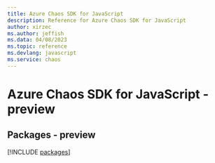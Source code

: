 ```yaml
---
title: Azure Chaos SDK for JavaScript
description: Reference for Azure Chaos SDK for JavaScript
author: xirzec
ms.author: jeffish
ms.data: 04/08/2023
ms.topic: reference
ms.devlang: javascript
ms.service: chaos
---
```

# Azure Chaos SDK for JavaScript - preview
## Packages - preview
[!INCLUDE [packages](chaos-index.md)]